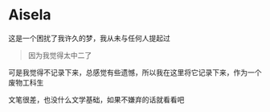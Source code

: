 # Aisela

这是一个困扰了我许久的梦，我从未与任何人提起过
>因为我觉得太中二了

可是我觉得不记录下来，总感觉有些遗憾，所以我在这里将它记录下来，作为一个废物工科生

文笔很差，也没什么文学基础，如果不嫌弃的话就看看吧






